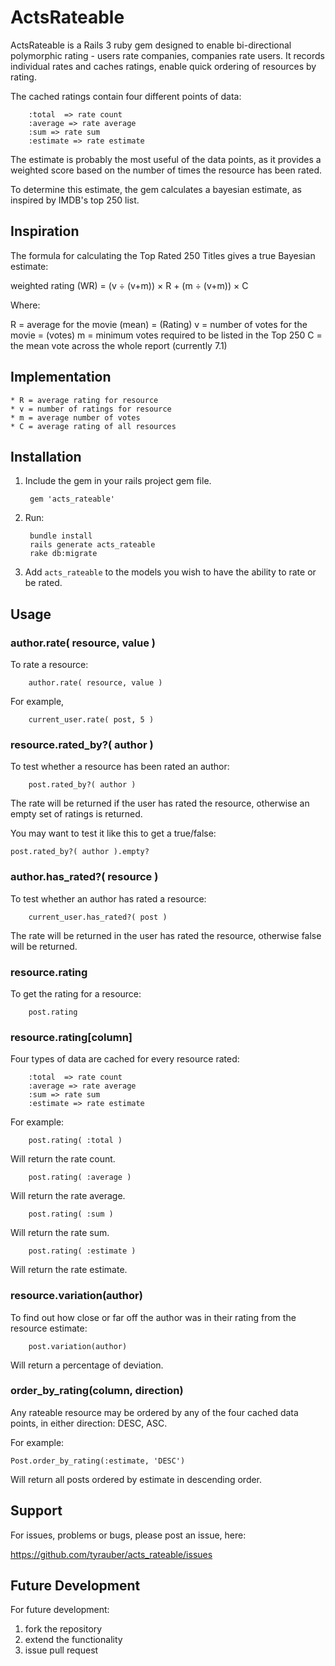 # ActsRateable

ActsRateable is a Rails 3 ruby gem designed to enable bi-directional polymorphic rating - users rate companies, companies rate users.  It records individual rates and caches ratings, enable quick ordering of resources by rating.

The cached ratings contain four different points of data:

		:total  => rate count
		:average => rate average
		:sum => rate sum
		:estimate => rate estimate

The estimate is probably the most useful of the data points, as it provides a weighted score based on the number of times the resource has been rated.

To determine this estimate, the gem calculates a bayesian estimate, as inspired by IMDB's top 250 list.

## Inspiration

The formula for calculating the Top Rated 250 Titles gives a true Bayesian estimate:

weighted rating (WR) = (v ÷ (v+m)) × R + (m ÷ (v+m)) × C

Where:

  R = average for the movie (mean) = (Rating)
  v = number of votes for the movie = (votes)
  m = minimum votes required to be listed in the Top 250
  C = the mean vote across the whole report (currently 7.1)

## Implementation

	* R = average rating for resource
	* v = number of ratings for resource
	* m = average number of votes
	* C = average rating of all resources

## Installation

1) Include the gem in your rails project gem file.

		gem 'acts_rateable'

2) Run:

		bundle install
		rails generate acts_rateable
		rake db:migrate

3) Add `acts_rateable` to the models you wish to have the ability to rate or be rated.

## Usage

### author.rate( resource, value )

To rate a resource:

		author.rate( resource, value )

For example,

		current_user.rate( post, 5 )

### resource.rated_by?( author )

To test whether a resource has been rated an author:

		post.rated_by?( author )

The rate will be returned if the user has rated the resource, otherwise an empty set of ratings is returned.

You may want to test it like this to get a true/false:

    post.rated_by?( author ).empty?

### author.has_rated?( resource )

To test whether an author has rated a resource:

		current_user.has_rated?( post )

The rate will be returned in the user has rated the resource, otherwise false will be returned.


### resource.rating

To get the rating for a resource:

		post.rating


### resource.rating[column]

Four types of data are cached for every resource rated:

		:total  => rate count
		:average => rate average
		:sum => rate sum
		:estimate => rate estimate

For example:

		post.rating( :total )

Will return the rate count.

		post.rating( :average )

Will return the rate average.

		post.rating( :sum )

Will return the rate sum.

		post.rating( :estimate )

Will return the rate estimate.

### resource.variation(author)

To find out how close or far off the author was in their rating from the resource estimate:

		post.variation(author)

Will return a percentage of deviation.

### order_by_rating(column, direction)

Any rateable resource may be ordered by any of the four cached data points, in either direction: DESC, ASC.

For example:

	Post.order_by_rating(:estimate, 'DESC')

Will return all posts ordered by estimate in descending order.

## Support

For issues, problems or bugs, please post an issue, here:

  https://github.com/tyrauber/acts_rateable/issues

## Future Development

For future development:

  1) fork the repository
  2) extend the functionality
  3) issue pull request
